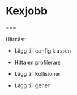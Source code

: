 # Kexjobb
=== 

Härnäst:

* Lägg till config klassen

* Hitta en profilerare

* Lägg till kollisioner

* Lägg till gener


